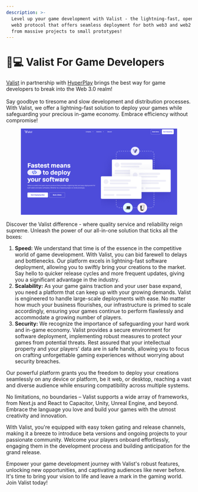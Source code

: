 ```yaml
---
description: >-
  Level up your game development with Valist - the lightning-fast, open-source
  web3 protocol that offers seamless deployment for both web3 and web2 software,
  from massive projects to small prototypes!
---
```


# 👨💻 Valist For Game Developers

[Valist](https://www.valist.io/software-developers) in partnership with [HyperPlay](https://www.hyperplay.xyz/) brings the best way for game developers to break into the Web 3.0 realm!\
\
Say goodbye to tiresome and slow development and distribution processes. With Valist, we offer a lightning-fast solution to deploy your games while safeguarding your precious in-game economy. Embrace efficiency without compromise!

<figure><img src="../../.gitbook/assets/Screenshot 2023-07-24 at 10.29.07 PM.png" alt=""><figcaption></figcaption></figure>

Discover the Valist difference - where quality service and reliability reign supreme. Unleash the power of our all-in-one solution that ticks all the boxes:

1. **Speed:** We understand that time is of the essence in the competitive world of game development. With Valist, you can bid farewell to delays and bottlenecks. Our platform excels in lightning-fast software deployment, allowing you to swiftly bring your creations to the market. Say hello to quicker release cycles and more frequent updates, giving you a significant advantage in the industry.
2. **Scalability:** As your game gains traction and your user base expand, you need a platform that can keep up with your growing demands. Valist is engineered to handle large-scale deployments with ease. No matter how much your business flourishes, our infrastructure is primed to scale accordingly, ensuring your games continue to perform flawlessly and accommodate a growing number of players.
3. **Security:** We recognize the importance of safeguarding your hard work and in-game economy. Valist provides a secure environment for software deployment, implementing robust measures to protect your games from potential threats. Rest assured that your intellectual property and your players' data are in safe hands, allowing you to focus on crafting unforgettable gaming experiences without worrying about security breaches.

Our powerful platform grants you the freedom to deploy your creations seamlessly on any device or platform, be it web, or desktop, reaching a vast and diverse audience while ensuring compatibility across multiple systems.

No limitations, no boundaries – Valist supports a wide array of frameworks, from Next.js and React to Capacitor, Unity, Unreal Engine, and beyond. Embrace the language you love and build your games with the utmost creativity and innovation.

With Valist, you're equipped with easy token gating and release channels, making it a breeze to introduce beta versions and ongoing projects to your passionate community. Welcome your players onboard effortlessly, engaging them in the development process and building anticipation for the grand release.

Empower your game development journey with Valist's robust features, unlocking new opportunities, and captivating audiences like never before. It's time to bring your vision to life and leave a mark in the gaming world. Join Valist today!
